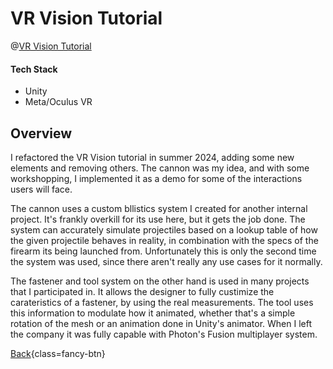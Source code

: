 # VR Vision Tutorial

@[VR Vision Tutorial](https://www.youtube.com/watch?v=WkB_i6dFh8c)

#### Tech Stack
- Unity
- Meta/Oculus VR

## Overview

I refactored the VR Vision tutorial in summer 2024, adding some new elements and removing others. The cannon was my idea, and with some workshopping, I implemented it as a demo for some of the interactions users will face.

The cannon uses a custom bllistics system I created for another internal project. It's frankly overkill for its use here, but it gets the job done. The system can accurately simulate projectiles based on a lookup table of how the given projectile behaves in reality, in combination with the specs of the firearm its being launched from. Unfortunately this is only the second time the system was used, since there aren't really any use cases for it normally.

The fastener and tool system on the other hand is used in many projects that I participated in. It allows the designer to fully custimize the carateristics of a fastener, by using the real measurements. The tool uses this information to modulate how it animated, whether that's a simple rotation of the mesh or an animation done in Unity's animator. When I left the company it was fully capable with Photon's Fusion multiplayer system.

[Back](/./#VR-Vision){class=fancy-btn}